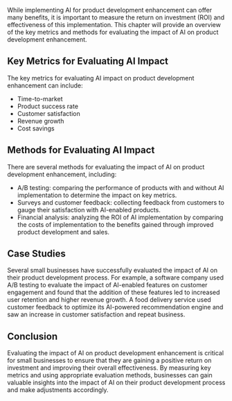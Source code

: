 

While implementing AI for product development enhancement can offer many benefits, it is important to measure the return on investment (ROI) and effectiveness of this implementation. This chapter will provide an overview of the key metrics and methods for evaluating the impact of AI on product development enhancement.

Key Metrics for Evaluating AI Impact
------------------------------------

The key metrics for evaluating AI impact on product development enhancement can include:

* Time-to-market
* Product success rate
* Customer satisfaction
* Revenue growth
* Cost savings

Methods for Evaluating AI Impact
--------------------------------

There are several methods for evaluating the impact of AI on product development enhancement, including:

* A/B testing: comparing the performance of products with and without AI implementation to determine the impact on key metrics.
* Surveys and customer feedback: collecting feedback from customers to gauge their satisfaction with AI-enabled products.
* Financial analysis: analyzing the ROI of AI implementation by comparing the costs of implementation to the benefits gained through improved product development and sales.

Case Studies
------------

Several small businesses have successfully evaluated the impact of AI on their product development process. For example, a software company used A/B testing to evaluate the impact of AI-enabled features on customer engagement and found that the addition of these features led to increased user retention and higher revenue growth. A food delivery service used customer feedback to optimize its AI-powered recommendation engine and saw an increase in customer satisfaction and repeat business.

Conclusion
----------

Evaluating the impact of AI on product development enhancement is critical for small businesses to ensure that they are gaining a positive return on investment and improving their overall effectiveness. By measuring key metrics and using appropriate evaluation methods, businesses can gain valuable insights into the impact of AI on their product development process and make adjustments accordingly.
